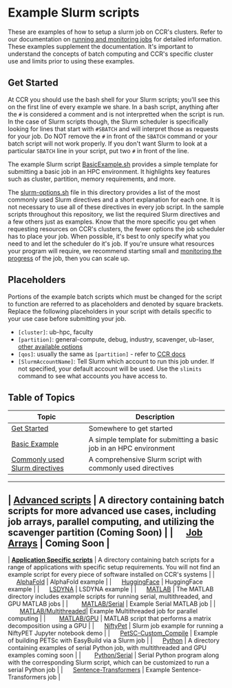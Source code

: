# Example Slurm scripts

These are examples of how to setup a slurm job on CCR's clusters. Refer to our documentation on [running and monitoring jobs](https://docs.ccr.buffalo.edu/en/latest/hpc/jobs/) for detailed information.  These examples supplement the documentation.  It's important to understand the concepts of batch computing and CCR's specific cluster use and limits prior to using these examples.

## Get Started

At CCR you should use the bash shell for your Slurm scripts; you'll see this on the first line of every example we share.  In a bash script, anything after the `#` is considered a comment and is not interpretted when the script is run.  In the case of Slurm scripts though, the Slurm scheduler is specifically looking for lines that start with `#SBATCH` and will interpret those as requests for your job.  Do NOT remove the `#` in front of the `SBATCH` command or your batch script will not work properly.  If you don't want Slurm to look at a particular `SBATCH` line in your script, put two `#` in front of the line.

The example Slurm script [BasicExample.sh](BasicExample.sh) provides a simple template for submitting a basic job in an HPC environment. It highlights key features such as cluster, partition, memory requirements, and more.

The [slurm-options.sh](slurm-options.sh) file in this directory provides a list of the most commonly used Slurm directives and a short explanation for each one.  It is not necessary to use all of these directives in every job script.  In the sample scripts throughout this repository, we list the required Slurm directives and a few others just as examples.  Know that the more specific you get when requesting resources on CCR's clusters, the fewer options the job scheduler has to place your job.  When possible, it's best to only specify what you need to and let the scheduler do it's job.  If you're unsure what resources your program will require, we recommend starting small and [monitoring the progress](https://docs.ccr.buffalo.edu/en/latest/hpc/jobs/#monitoring-jobs) of the job, then you can scale up.  

## Placeholders

Portions of the example batch scripts which must be changed for the script to function are referred to as placeholders and denoted by square brackets. Replace the following placeholders in your 
script with details specific to your use case before submitting your job.

- `[cluster]`: ub-hpc, faculty
- `[partition]`: general-compute, debug, industry, scavenger, ub-laser, [other available options](https://docs.ccr.buffalo.edu/en/latest/hpc/clusters/#ub-hpc-compute-cluster)
- `[qos]`: usually the same as `[partition]` - refer to [CCR docs](https://docs.ccr.buffalo.edu/en/latest/hpc/jobs/#slurm-directives-partitions-qos)
- `[SlurmAccountName]`: Tell Slurm which account to run this job under. If not specified, your default account will be used. Use the `slimits` command to see what accounts you have access to.

## Table of Topics

| Topic                                                                                                   | Description |
|---------------------------------------------------------------------------------------------------------|------------------------------------------------------------------------------------------------------------------------------- 
| [Get Started](#get-started)                                                                             | Somewhere to get started |
| [Basic Example](./BasicExample.sh)                                                                      | A simple template for submitting a basic job in an HPC environment |
| [Commonly used Slurm directives](./slurm-options.sh)                                                    | A comprehensive Slurm script with commonly used directives |
---
| [**Advanced scripts**](./1_Advanced)                                                                        | A directory containing batch scripts for more advanced use cases, including job arrays, parallel computing, and utilizing the scavenger partition (Coming Soon) |
| &nbsp;&nbsp;&nbsp;&nbsp;&nbsp;[Job Arrays](./1_Advanced/JobArrays)                                      | Coming Soon |
---
| [**Application Specific scripts**](./2_ApplicationSpecific)                                                 | A directory containing batch scripts for a range of applications with specific setup requirements. You will not find an example script for every piece of software installed on CCR's systems |
| &nbsp;&nbsp;&nbsp;&nbsp;&nbsp;[AlphaFold](./2_ApplicationSpecific/alphafold)                            | AlphaFold example |
| &nbsp;&nbsp;&nbsp;&nbsp;&nbsp;[HuggingFace](./2_ApplicationSpecific/huggingface)                        | HuggingFace example |
| &nbsp;&nbsp;&nbsp;&nbsp;&nbsp;[LSDYNA](./2_ApplicationSpecific/lsdyna)                                  | LSDYNA example |
| &nbsp;&nbsp;&nbsp;&nbsp;&nbsp;[MATLAB](./2_ApplicationSpecific/matlab)                                  | The MATLAB directory includes example scripts for running serial, multithreaded, and GPU MATLAB jobs |
| &nbsp;&nbsp;&nbsp;&nbsp;&nbsp;&nbsp;&nbsp;[MATLAB/Serial](./2_ApplicationSpecific/matlab/serial)        | Example Serial MATLAB job |
| &nbsp;&nbsp;&nbsp;&nbsp;&nbsp;&nbsp;&nbsp;[MATLAB/Multithreaded](./2_ApplicationSpecific/matlab/multithreaded)| Example Multithreaded job for parallel computing |
| &nbsp;&nbsp;&nbsp;&nbsp;&nbsp;&nbsp;&nbsp;[MATLAB/GPU](./2_ApplicationSpecific/matlab/GPU)              | MATLAB script that performs a matrix decomposition using a GPU |
| &nbsp;&nbsp;&nbsp;&nbsp;&nbsp;[NiftyPet](./2_ApplicationSpecific/niftypet)                              | Slurm job example for running a NiftyPET Jupyter notebook demo |
| &nbsp;&nbsp;&nbsp;&nbsp;&nbsp;[PetSC-Custom_Compile](./2_ApplicationSpecific/petsc-custom-compile)      | Example of building PETSc with EasyBuild via a Slurm job |
| &nbsp;&nbsp;&nbsp;&nbsp;&nbsp;[Python](./2_ApplicationSpecific/python)                                  | A directory containing examples of serial Python job, with multithreaded and GPU examples coming soon |
| &nbsp;&nbsp;&nbsp;&nbsp;&nbsp;&nbsp;&nbsp;[Python/Serial](./2_ApplicationSpecific/python/serial)        | Serial Python program along with the corresponding Slurm script, which can be customized to run a serial Python job |
| &nbsp;&nbsp;&nbsp;&nbsp;&nbsp;[Sentence-Transformers](./2_ApplicationSpecific/sentence-transformers)    | Example Sentence-Transformers job |
